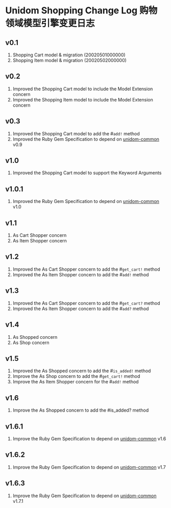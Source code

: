 # Unidom Shopping Change Log 购物领域模型引擎变更日志

## v0.1
1. Shopping Cart model & migration (20020501000000)
2. Shopping Item model & migration (20020502000000)

## v0.2
1. Improved the Shopping Cart model to include the Model Extension concern
2. Improved the Shopping Item model to include the Model Extension concern

## v0.3
1. Improved the Shopping Cart model to add the #``add!`` method
2. Improved the Ruby Gem Specification to depend on [unidom-common](https://github.com/topbitdu/unidom-common) v0.9

## v1.0
1. Improved the Shopping Cart model to support the Keyword Arguments

## v1.0.1
1. Improved the Ruby Gem Specification to depend on [unidom-common](https://github.com/topbitdu/unidom-common) v1.0

## v1.1
1. As Cart Shopper concern
2. As Item Shopper concern

## v1.2
1. Improved the As Cart Shopper concern to add the #``get_cart!`` method
2. Improved the As Item Shopper concern to add the #``add!`` method

## v1.3
1. Improved the As Cart Shopper concern to add the #``get_cart?`` method
2. Improved the As Item Shopper concern to add the #``add?`` method

## v1.4
1. As Shopped concern
2. As Shop concern

## v1.5
1. Improved the As Shopped concern to add the #``is_added!`` method
2. Improve the As Shop concern to add the #``get_cart!`` method
3. Improve the As Item Shopper concern for the #``add!`` method

## v1.6
1. Improve the As Shopped concern to add the #is_added? method

## v1.6.1
1. Improve the Ruby Gem Specification to depend on [unidom-common](https://github.com/topbitdu/unidom-common) v1.6

## v1.6.2
1. Improve the Ruby Gem Specification to depend on [unidom-common](https://github.com/topbitdu/unidom-common) v1.7

## v1.6.3
1. Improve the Ruby Gem Specification to depend on [unidom-common](https://github.com/topbitdu/unidom-common) v1.7.1
